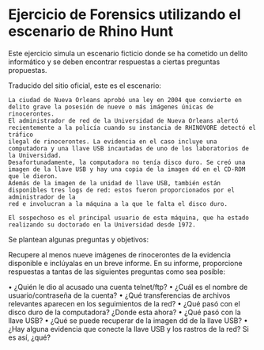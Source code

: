 # Ejercicio de Forensics utilizando el escenario de Rhino Hunt

Este ejercicio simula un escenario ficticio donde se ha cometido un delito informático y se deben encontrar respuestas a ciertas preguntas propuestas.

Traducido del sitio oficial, este es el escenario:

```
La ciudad de Nueva Orleans aprobó una ley en 2004 que convierte en delito grave la posesión de nueve o más imágenes únicas de rinocerontes.   
El administrador de red de la Universidad de Nueva Orleans alertó recientemente a la policía cuando su instancia de RHINOVORE detectó el tráfico   
ilegal de rinocerontes. La evidencia en el caso incluye una computadora y una llave USB incautadas de uno de los laboratorios de la Universidad.   
Desafortunadamente, la computadora no tenía disco duro. Se creó una imagen de la llave USB y hay una copia de la imagen dd en el CD-ROM que le dieron.  
Además de la imagen de la unidad de llave USB, también están disponibles tres logs de red: estos fueron proporcionados por el administrador de la   
red e involucran a la máquina a la que le falta el disco duro.   

El sospechoso es el principal usuario de esta máquina, que ha estado realizando su doctorado en la Universidad desde 1972.

```

Se plantean algunas preguntas y objetivos:

Recupere al menos nueve imágenes de rinocerontes de la evidencia disponible e inclúyalas en un breve informe.
En su informe, proporcione respuestas a tantas de las siguientes preguntas como sea posible:  

• ¿Quién le dio al acusado una cuenta telnet/ftp?
• ¿Cuál es el nombre de usuario/contraseña de la cuenta?
• ¿Qué transferencias de archivos relevantes aparecen en los seguimientos de la red?
• ¿Qué pasó con el disco duro de la computadora? ¿Donde esta ahora?
• ¿Qué pasó con la llave USB?
• ¿Qué se puede recuperar de la imagen dd de la llave USB?
• ¿Hay alguna evidencia que conecte la llave USB y los rastros de la red? Si es así,
¿qué?
